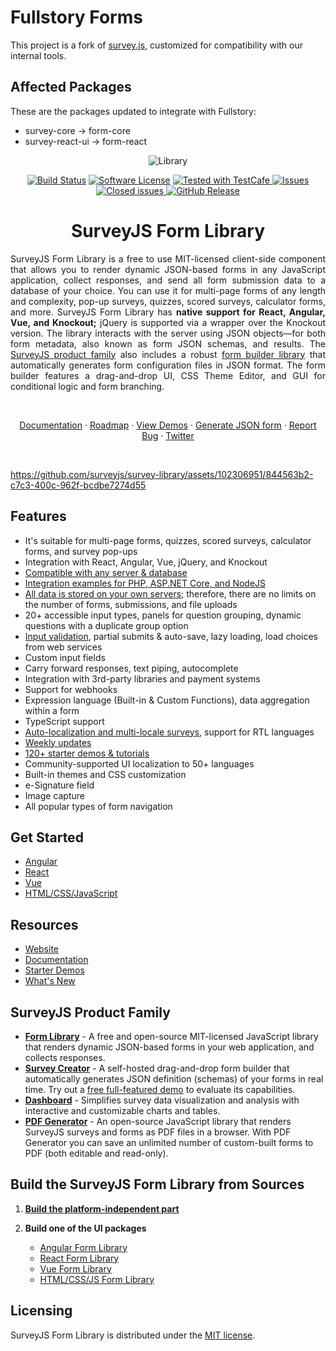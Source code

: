 # Fullstory Forms

This project is a fork of [survey.js](https://github.com/surveyjs/survey-library.git), customized for compatibility with our internal tools.

## Affected Packages

These are the packages updated to integrate with Fullstory:

- survey-core -> form-core
- survey-react-ui -> form-react

<div align="center">
    
![Library](https://github.com/surveyjs/survey-library/assets/102306951/d200bacb-b162-496c-a157-981e0623bae0)
    
</div>

<div align="center">

[![Build Status](https://dev.azure.com/SurveyJS/SurveyJS%20Integration%20Tests/_apis/build/status/SurveyJS%20Library?branchName=master)](https://dev.azure.com/SurveyJS/SurveyJS%20Integration%20Tests/_build/latest?definitionId=7&branchName=master)
[![Software License](https://img.shields.io/badge/license-MIT-brightgreen.svg?style=flat)](LICENSE)
<a href="https://github.com/DevExpress/testcafe">
<img alt="Tested with TestCafe" src="https://img.shields.io/badge/tested%20with-TestCafe-2fa4cf.svg">
</a>
<a href="https://github.com/surveyjs/survey-library/issues">
<img alt="Issues" title="Open Issues" src="https://img.shields.io/github/issues/surveyjs/survey-library.svg">
</a>
<a href="https://github.com/surveyjs/survey-library/issues?utf8=%E2%9C%93&q=is%3Aissue+is%3Aclosed+">
<img alt="Closed issues" title="Closed Issues" src="https://img.shields.io/github/issues-closed/surveyjs/survey-library.svg">
</a>
<a href="https://surveyjs.io/stay-updated/release-notes">
<img alt="GitHub Release" src="https://img.shields.io/github/v/release/surveyjs/survey-library">
</a>

# SurveyJS Form Library

</div>

<div align="justify">

SurveyJS Form Library is a free to use MIT-licensed client-side component that allows you to render dynamic JSON-based forms in any JavaScript application, collect responses, and send all form submission data to a database of your choice. You can use it for multi-page forms of any length and complexity, pop-up surveys, quizzes, scored surveys, calculator forms, and more. SurveyJS Form Library has **native support for React, Angular, Vue, and Knockout;** jQuery is supported via a wrapper over the Knockout version. The library interacts with the server using JSON objects&mdash;for both form metadata, also known as form JSON schemas, and results. The [SurveyJS product family](https://surveyjs.io/) also includes a robust [form builder library](https://surveyjs.io/survey-creator/documentation/overview) that automatically generates form configuration files in JSON format. The form builder features a drag-and-drop UI, CSS Theme Editor, and GUI for conditional logic and form branching.

</div>
<br>

<p align="center">
    <a href="https://surveyjs.io/form-library/documentation/overview">Documentation</a>
    ·
    <a href="https://surveyjs.io/stay-updated/roadmap">Roadmap</a>
    ·
    <a href="https://surveyjs.io/form-library/examples/overview">View Demos</a>
    ·
    <a href="https://surveyjs.io/create-free-survey">Generate JSON form</a>
    ·
    <a href="https://github.com/surveyjs/survey-library/issues/new">Report Bug</a>
    ·
    <a href="https://twitter.com/SurveyJS">Twitter</a>
  </p>
  
<br>

https://github.com/surveyjs/survey-library/assets/102306951/844563b2-c7c3-400c-962f-bcdbe7274d55

## Features

- It's suitable for multi-page forms, quizzes, scored surveys, calculator forms, and survey pop-ups
- Integration with React, Angular, Vue, jQuery, and Knockout
- [Compatible with any server & database](https://surveyjs.io/documentation/backend-integration)
- [Integration examples for PHP, ASP.NET Core, and NodeJS](https://surveyjs.io/backend-integration/examples)
- [All data is stored on your own servers](https://surveyjs.io/form-library/documentation/how-to-store-survey-results); therefore, there are no limits on the number of forms, submissions, and file uploads
- 20+ accessible input types, panels for question grouping, dynamic questions with a duplicate group option
- [Input validation](https://surveyjs.io/form-library/documentation/data-validation), partial submits & auto-save, lazy loading, load choices from web services
- Custom input fields
- Carry forward responses, text piping, autocomplete
- Integration with 3rd-party libraries and payment systems
- Support for webhooks
- Expression language (Built-in & Custom Functions), data aggregation within a form
- TypeScript support
- [Auto-localization and multi-locale surveys](https://surveyjs.io/form-library/documentation/survey-localization), support for RTL languages
- [Weekly updates](https://surveyjs.io/stay-updated/release-notes)
- [120+ starter demos & tutorials](https://surveyjs.io/form-library/examples/overview)
- Community-supported UI localization to 50+ languages
- Built-in themes and CSS customization
- e-Signature field
- Image capture
- All popular types of form navigation

## Get Started

- [Angular](https://surveyjs.io/Documentation/Library?id=get-started-angular)
- [React](https://surveyjs.io/Documentation/Library?id=get-started-react)
- [Vue](https://surveyjs.io/Documentation/Library?id=get-started-vue)
- [HTML/CSS/JavaScript](https://surveyjs.io/form-library/documentation/get-started-html-css-javascript)

## Resources

- [Website](https://surveyjs.io/)
- [Documentation](https://surveyjs.io/form-library/documentation/overview)
- [Starter Demos](https://surveyjs.io/form-library/examples/overview)
- [What's New](https://surveyjs.io/stay-updated/major-updates/2023)

## SurveyJS Product Family

- [**Form Library**](https://surveyjs.io/form-library/documentation/overview) - A free and open-source MIT-licensed JavaScript library that renders dynamic JSON-based forms in your web application, and collects responses.
- [**Survey Creator**](https://surveyjs.io/survey-creator/documentation/overview) - A self-hosted drag-and-drop form builder that automatically generates JSON definition (schemas) of your forms in real time. Try out a [free full-featured demo](https://surveyjs.io/create-free-survey) to evaluate its capabilities.
- [**Dashboard**](https://surveyjs.io/dashboard/documentation/overview) - Simplifies survey data visualization and analysis with interactive and customizable charts and tables.
- [**PDF Generator**](https://surveyjs.io/pdf-generator/documentation/overview) - An open-source JavaScript library that renders SurveyJS surveys and forms as PDF files in a browser. With PDF Generator you can save an unlimited number of custom-built forms to PDF (both editable and read-only).

## Build the SurveyJS Form Library from Sources

1. [**Build the platform-independent part**](./packages/survey-core/README.md#survey-model-platform-independent-part)

2. **Build one of the UI packages**

   - [Angular Form Library](./packages/survey-angular-ui/README.md#build-surveyjs-angular-form-library-from-sources)
   - [React Form Library](./packages/survey-react-ui/README.md#build-surveyjs-react-form-library-from-sources)
   - [Vue Form Library](./packages/survey-vue3-ui/README.md#build-surveyjs-vue-form-library-from-sources)
   - [HTML/CSS/JS Form Library](./packages/survey-js-ui/README.md#build-surveyjs-form-library-ui-from-sources)

## Licensing

SurveyJS Form Library is distributed under the [MIT license](https://github.com/surveyjs/survey-library/blob/master/LICENSE).
